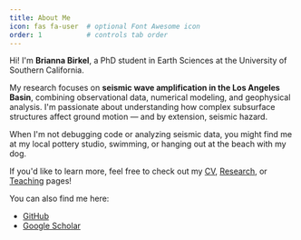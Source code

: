 ```yaml
---
title: About Me
icon: fas fa-user  # optional Font Awesome icon
order: 1           # controls tab order
---
```


Hi! I'm **Brianna Birkel**, a PhD student in Earth Sciences at the University of Southern California.

My research focuses on **seismic wave amplification in the Los Angeles Basin**, combining observational data, numerical modeling, and geophysical analysis. I'm passionate about understanding how complex subsurface structures affect ground motion — and by extension, seismic hazard.

When I'm not debugging code or analyzing seismic data, you might find me at my local pottery studio, swimming, or hanging out at the beach with my dog.

If you'd like to learn more, feel free to check out my [CV](/cv/), [Research](/research/), or [Teaching](/teaching/) pages!

You can also find me here:
- [GitHub](https://github.com/bcbirkel)
- [Google Scholar](https://scholar.google.com/citations?user=NABpEgEAAAAJ&hl=en)

